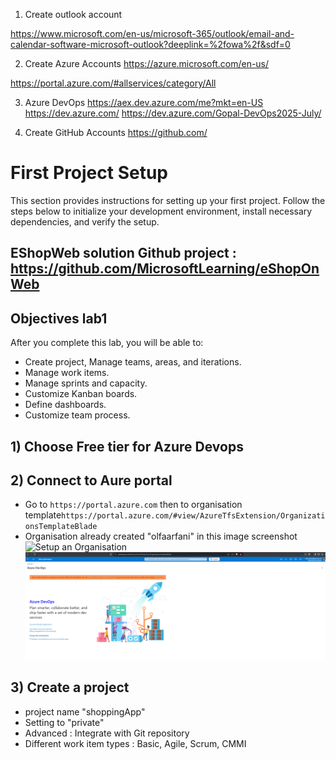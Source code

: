 1. Create outlook account

https://www.microsoft.com/en-us/microsoft-365/outlook/email-and-calendar-software-microsoft-outlook?deeplink=%2fowa%2f&sdf=0 

2. Create Azure Accounts 
https://azure.microsoft.com/en-us/ 

https://portal.azure.com/#allservices/category/All 

3. Azure DevOps
https://aex.dev.azure.com/me?mkt=en-US 
https://dev.azure.com/ 
https://dev.azure.com/Gopal-DevOps2025-July/ 

 4. Create GitHub Accounts 
https://github.com/ 



# First Project Setup

This section provides instructions for setting up your first project. Follow the steps below to initialize your development environment, install necessary dependencies, and verify the setup.

## EShopWeb solution Github project : https://github.com/MicrosoftLearning/eShopOnWeb

## Objectives lab1
After you complete this lab, you will be able to:

- Create project, Manage teams, areas, and iterations.
- Manage work items.
- Manage sprints and capacity.
- Customize Kanban boards.
- Define dashboards.
- Customize team process.


## 1) Choose Free tier for Azure Devops
## 2) Connect to Aure portal
 
 - Go to `https://portal.azure.com` then to organisation template`https://portal.azure.com/#view/AzureTfsExtension/OrganizationsTemplateBlade`
 - Organisation already created "olfaarfani" in this image screenshot
  ![Setup an Organisation](./image.png)
  ![Organisation](./organisation.png)

 ## 3) Create a project
  - project name "shoppingApp"
  - Setting to "private"
  - Advanced : Integrate with Git repository
  - Different work item types : Basic, Agile, Scrum, CMMI

